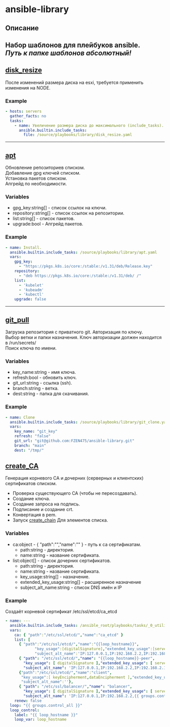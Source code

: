 # ansible-library
## Описание
Набор шаблонов для плейбуков ansible.  
_**Путь к папке шаблонов абсолютный!**_
---
## [disk_resize]()
После изменений размера диска на esxi, требуется применить изменения на NODE.  
### Example
```yaml
- hosts: servers
  gather_facts: no
  tasks:
    - name: Увеличение размера диска до максимального (include_tasks).
      ansible.builtin.include_tasks:
        file: /source/playbooks/library/disk_resize.yaml
```
---
## [apt]()
Обновление репозиториев списком.  
Добавление gpg ключей списком.  
Установка пакетов списком.  
Апгрейд по необходимости.
### Variables
* gpg_key:string[] - список ссылок на ключи.
* repository:string[] - список ссылок на репозитории.
* list:string[] - список пакетов.
* upgrade:bool - Апгрейд пакетов.

### Example
```yaml
- name: Install.
  ansible.builtin.include_tasks: /source/playbooks/library/apt.yaml
  vars:
    gpg_key:
      - "https://pkgs.k8s.io/core:/stable:/v1.31/deb/Release.key"
    repository:
      - "deb https://pkgs.k8s.io/core:/stable:/v1.31/deb/ /"
    list:
      - 'kubelet'
      - 'kubeadm'
      - 'kubectl'
    upgrade: false
```
---
## [git_pull]()
Загрузка репозитория с приватного git.
Авторизация по ключу.  
Выбор ветки и папки назначения.
Ключ авторизации должен находится в /run/secrets/  
Поиск ключа по имени.
### Variables
* key_name:string - имя ключа.
* refresh:bool - обновить ключ.
* git_url:string - ссылка (ssh).
* branch:string - ветка.
* dest:string - папка для скачивания.
### Example
```yaml
- name: Clone
  ansible.builtin.include_tasks: /source/playbooks/library/git_clone.yaml
  vars:
    key_name: "git_key"
    refresh: "false"
    git_url: "git@github.com:FZEN475/ansible-library.git"
    branch: "main"
    dest: "/tmp/"
```
## [create_CA]()
Генерация корневого CA и дочерних (серверных и клиентских) сертификатов списком.  
* Проверка существующего CA (чтобы не пересоздавать).
* Создание ключа.
* Создание запроса на подпись.
* Подписание и создание crt.
* Конвертация в pem.
* Запуск [create_chain]() Для элементов списка.
### Variables
* ca:object - { "path":"","name":"" } - путь к ca сертификатам.
  * path:string - директория.
  * name:string - название сертификата.
* list:object[] - список дочерних сертификатов.
  * path:string - директория.
  * name:string - название сертификата.
  * key_usage:string[] - назначение.
  * extended_key_usage:string[] - расширенное назначение
  * subject_alt_name:string - список DNS имён и IP
### Example
Создаёт корневой сертификат /etc/ssl/etcd/ca_etcd
```yaml
- name: ---
  ansible.builtin.include_tasks: /ansible_root/playbooks/tasks/_0_utility/cert/_0_create.yaml
  vars:
    ca: { "path":"/etc/ssl/etcd/","name":"ca_etcd" }
    list: [
      { "path":"/etc/ssl/etcd/","name":"{{loop_hostname}}",
             "key_usage":[digitalSignature],"extended_key_usage":[serverAuth,clientAuth],
             "subject_alt_name":'IP:127.0.0.1,IP:192.168.2.2,IP:192.168.2.10,{{ groups.control_all | map("regex_replace", "^(.*)$", "DNS:\1-etcd") | join(",") }},DNS:balancer'},
      { "path": "/etc/ssl/etcd/","name": "{{loop_hostname}}-peer",
        "key_usage": [ digitalSignature ],"extended_key_usage": [ serverAuth,clientAuth ],
        "subject_alt_name": 'IP:127.0.0.1,IP:192.168.2.2,IP:192.168.2.10,{{ groups.control_all | map("regex_replace", "^(.*)$", "DNS:\1-etcd") | join(",") }},DNS:balancer' },
      {"path":"/etc/ssl/etcd/","name":"client",
       "key_usage":[ keyEncipherment,dataEncipherment ],"extended_key_usage":[clientAuth],
       "subject_alt_name":''},
      { "path": "/etc/ssl/balancer/","name": "balancer",
        "key_usage": [ digitalSignature ],"extended_key_usage": [ serverAuth,clientAuth ],
        "subject_alt_name": 'IP:127.0.0.1,IP:192.168.2.2,{{ groups.control_all | map("regex_replace", "^(.*)$", "DNS:\1-etcd") | join(",") }},DNS:balancer' }]
    renew: false
  loop: "{{ groups.control_all }}"
  loop_control:
    label: "{{ loop_hostname }}"
    loop_var: loop_hostname


```












